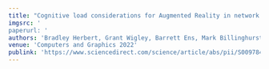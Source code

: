 ```yaml
---
title: "Cognitive load considerations for Augmented Reality in network security training"
imgsrc: '
paperurl: '
authors: 'Bradley Herbert, Grant Wigley, Barrett Ens, Mark Billinghurst'
venue: 'Computers and Graphics 2022'
publink: 'https://www.sciencedirect.com/science/article/abs/pii/S0097849321001874'
---
```

